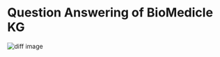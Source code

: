 # Question Answering of BioMedicle KG 

![diff image](https://www.js-craft.io/wp-content/uploads/2025/03/langchain-vs-langgraph.webp)
